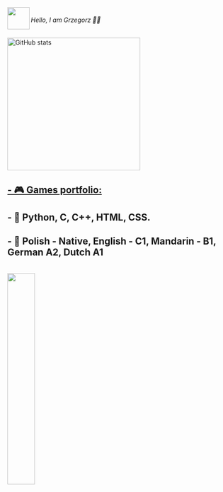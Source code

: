 

<img src="https://media1.giphy.com/media/OfgFXNVi8gnEXvbske/giphy.gif" height="50" align="left"/>

###### Hello, I am Grzegorz 👋🏻 

<img alt="GitHub stats" src="https://github-readme-stats.vercel.app/api?username=Jirafey&bg_color=80,f0cd7b,f1ce7d,f5e58d,f4e892,81613a,f2cf7b&title_color=4B311A&text_color=000&count_private=true&hide_border=true" width="300"><br>                                                                                                                          
<h2><a href ="https://jirafey.itch.io"> - 🎮 Games portfolio: </a></h2>
                         <!-- insert photos here with links on them !--><h2>                                                                                                     
- 💛 Python, C, C++, HTML, CSS.</h2>
                                 <h2>                                                                                              
- 💬 Polish - Native, English - C1, Mandarin - B1, German A2, Dutch A1
</h2><br>
<img src="https://github-readme-stats.vercel.app/api/top-langs/?username=Jirafey&layout=compact&bg_color=20,f4e892,f1ce7d,f5e58d,f0cd7b,f0cd7b&title_color=4B311A&text_color=000&count_private=true&hide_border=true"count_private=true&theme=deafult" style="width: 35%; max-width: 35%; min-width: 35%;"></a>
